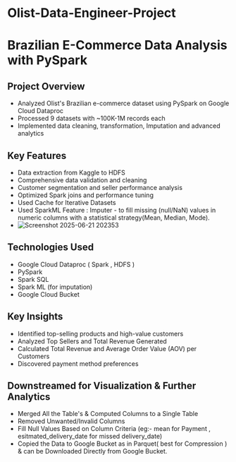 # Olist-Data-Engineer-Project
# Brazilian E-Commerce Data Analysis with PySpark

## Project Overview
- Analyzed Olist's Brazilian e-commerce dataset using PySpark on Google Cloud Dataproc
- Processed 9 datasets with ~100K-1M records each
- Implemented data cleaning, transformation, Imputation and advanced analytics

## Key Features
- Data extraction from Kaggle to HDFS 
- Comprehensive data validation and cleaning
- Customer segmentation and seller performance analysis
- Optimized Spark joins and performance tuning
- Used Cache for Iterative Datasets
- Used SparkML Feature : Imputer - to fill missing (null/NaN) values in numeric columns with a statistical strategy(Mean, Median, Mode).
- ![Screenshot 2025-06-21 202353](https://github.com/user-attachments/assets/a5f6d86e-32d8-46aa-86e9-19c2eafc082c)
 

## Technologies Used
- Google Cloud Dataproc ( Spark , HDFS )
- PySpark
- Spark SQL
- Spark ML (for imputation)
- Google Cloud Bucket

## Key Insights
- Identified top-selling products and high-value customers
- Analyzed Top Sellers and Total Revenue Generated
- Calculated Total Revenue and Average Order Value (AOV) per Customers
- Discovered payment method preferences

## Downstreamed for Visualization & Further Analytics
- Merged All the Table's & Computed Columns to a Single Table
- Removed Unwanted/Invalid Columns 
- Fill Null Values Based on Column Criteria (eg:- mean for Payment , esitmated_delivery_date for missed delivery_date)
- Copied the Data to Google Bucket as in Parquet( best for Compression ) & can be Downloaded Directly from Google Bucket.
